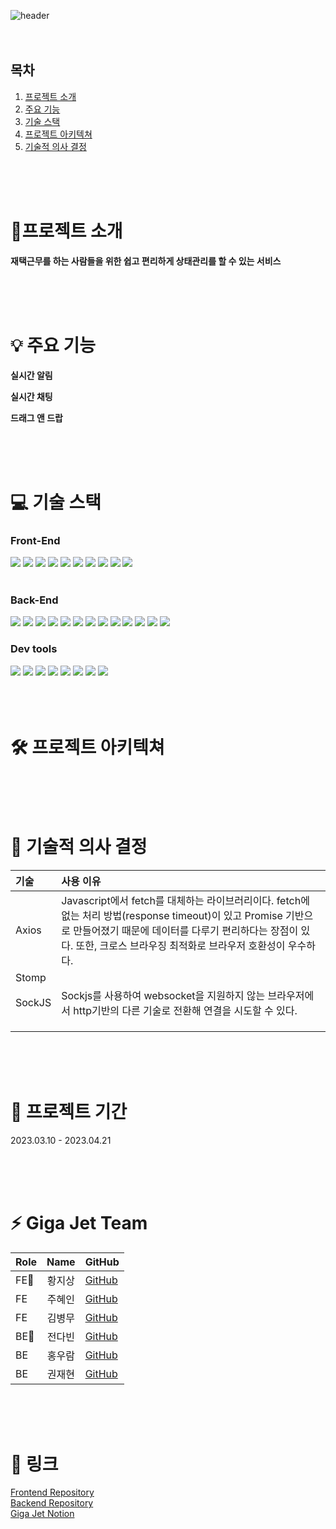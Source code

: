 ![header](https://capsule-render.vercel.app/api?type=waving&color=007aff&height=300&section=header&text=Pin%20me-nl-&desc=Giga%20Jet&fontSize=90&fontColor=ffffff&animation=scaleIn)
<br />
<br />
<br />

## 목차

1. [프로젝트 소개 ](#프로젝트-소개)
2. [주요 기능 ](#💡-주요-기능)
3. [기술 스택 ](#💻-기술-스택)
4. [프로젝트 아키텍쳐 ](#🛠-프로젝트-아키텍쳐)
5. [기술적 의사 결정 ](#🔎-기술적-의사-결정)

<br />
<br />
<br />

# 📌프로젝트 소개

<b>재택근무를 하는 사람들을 위한 쉽고 편리하게 상태관리를 할 수 있는 서비스</b>

<br />
<br />
<br />

# 💡 주요 기능

**실시간 알림**

**실시간 채팅**

**드래그 앤 드랍**

<br />
<br />
<br />

# 💻 기술 스택

<div>

### Front-End

<img src="https://img.shields.io/badge/React-61DAFB?style=for-the-badge&logo=react&logoColor=white"> 
<img src="https://img.shields.io/badge/TypeScript-3178C6?style=for-the-badge&logo=typescript&logoColor=white"> 
<img src="https://img.shields.io/badge/HTML5-E34F26?style=for-the-badge&logo=HTML5&logoColor=white"> 
<img src="https://img.shields.io/badge/JavaScript-F7DF1E?style=for-the-badge&logo=JavaScript&logoColor=black"> 
<img src="https://img.shields.io/badge/SockJS-000000?style=for-the-badge&logo=SockJS&logoColor=white"> 
<img src="https://img.shields.io/badge/STOMP-000000?style=for-the-badge&logo=STOMP&logoColor=white"> 
<img src="https://img.shields.io/badge/styledComponents-DB7093?style=for-the-badge&logo=styledComponents&logoColor=white"> 
<img src="https://img.shields.io/badge/axios-5A29E4?style=for-the-badge&logo=axios&logoColor=white"> 
<img src="https://img.shields.io/badge/Framer-0055ff?style=for-the-badge&logo=Framer&logoColor=white"> 
<img src="https://img.shields.io/badge/ReactRouter-CA4245?style=for-the-badge&logo=ReactRouter&logoColor=white">

<br />
<br />

### Back-End

<img src="https://img.shields.io/badge/Java-007396?style=for-the-badge&logo=java&logoColor=white"> 
<img src="https://img.shields.io/badge/Spring-6DB33F?style=for-the-badge&logo=Spring&logoColor=white"> 
<img src="https://img.shields.io/badge/SpringBoot-6DB33F?style=for-the-badge&logo=SpringBoot&logoColor=white"> 
<img src="https://img.shields.io/badge/SpringSecurity-6DB33F?style=for-the-badge&logo=SpringSecurity&logoColor=white"> 
<img src="https://img.shields.io/badge/SpringSecurity-6DB33F?style=for-the-badge&logo=SpringSecurity&logoColor=white"> 
<img src="https://img.shields.io/badge/STOMP-000000?style=for-the-badge&logo=STOMP&logoColor=white">
<img src="https://img.shields.io/badge/MongoDB-47A248?style=for-the-badge&logo=MongoDB&logoColor=white"> 
<img src="https://img.shields.io/badge/MySQL-4479A1?style=for-the-badge&logo=MySQL&logoColor=white"> 
<img src="https://img.shields.io/badge/Amazon%20EC2-FF9900?style=for-the-badge&logo=AmazonEC2&logoColor=white"> 
<img src="https://img.shields.io/badge/Amazon%20S3-569A31?style=for-the-badge&logo=AmazonS3&logoColor=white"> 
<img src="https://img.shields.io/badge/Amazon%20RDS-527FFF?style=for-the-badge&logo=AmazonRDS&logoColor=white"> 
<img src="https://img.shields.io/badge/Redis-DC382D?style=for-the-badge&logo=Redis&logoColor=white"> 
<img src="https://img.shields.io/badge/Docker-2496ED?style=for-the-badge&logo=Docker&logoColor=white">

<br />

### Dev tools

<img src="https://img.shields.io/badge/Intellij%20IDEA-000000?style=for-the-badge&logo=IntellijIDEA&logoColor=white"> 
<img src="https://img.shields.io/badge/Visual%20Studio%20Code-007ACC?style=for-the-badge&logo=Visual%20Studio%20Code&logoColor=white"> 
<img src="https://img.shields.io/badge/Git-F05032?style=for-the-badge&logo=Git&logoColor=white"> 
<img src="https://img.shields.io/badge/GitHub-181717?style=for-the-badge&logo=GitHub&logoColor=white"> 
<img src="https://img.shields.io/badge/Jira-0052CC?style=for-the-badge&logo=Jira&logoColor=white"> 
<img src="https://img.shields.io/badge/Google%20Login-4285F4?style=for-the-badge&logo=Google&logoColor=white">
<img src="https://img.shields.io/badge/Figma-F24E1E?style=for-the-badge&logo=Figma&logoColor=white">
<img src="https://img.shields.io/badge/notion-000000?style=for-the-badge&logo=notion&logoColor=white">
</div>

<br />
<br />
<br />

# 🛠 프로젝트 아키텍쳐

<br />
<br />
<br />

# 🔎 기술적 의사 결정

| 기술   | 사용 이유                                                                                                                                                                                                                             |
| :----- | :------------------------------------------------------------------------------------------------------------------------------------------------------------------------------------------------------------------------------------ |
| Axios  | Javascript에서 fetch를 대체하는 라이브러리이다. fetch에 없는 처리 방법(response timeout)이 있고 Promise 기반으로 만들어졌기 때문에 데이터를 다루기 편리하다는 장점이 있다. 또한, 크로스 브라우징 최적화로 브라우저 호환성이 우수하다. |
| Stomp  |                                                                                                                                                                                                                                       |
| SockJS | Sockjs를 사용하여 websocket을 지원하지 않는 브라우저에서 http기반의 다른 기술로 전환해 연결을 시도할 수 있다.                                                                                                                         |
|        |                                                                                                                                                                                                                                       |
|        |                                                                                                                                                                                                                                       |
|        |                                                                                                                                                                                                                                       |

<br />
<br />
<br />

# 📅 프로젝트 기간

2023.03.10 - 2023.04.21

<br />
<br />
<br />

# ⚡️ Giga Jet Team

| Role |  Name  | GitHub     |
| :--- | :----: | :--------- |
| FE👑 | 황지상 | [GitHub]() |
| FE   | 주혜인 | [GitHub]() |
| FE   | 김병무 | [GitHub]() |
| BE👑 | 전다빈 | [GitHub]() |
| BE   | 홍우람 | [GitHub]() |
| BE   | 권재현 | [GitHub]() |

<br />
<br />
<br />

# 📎 링크

[Frontend Repository](https://github.com/GIGA-JET/MHLB-FE)  
[Backend Repository](https://github.com/GIGA-JET/MHLB-BE)  
[Giga Jet Notion](https://daydreampioneer.notion.site/GIGA-JET-8dce960c73884b9499afa03b33e97ff4)
